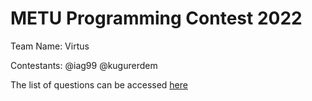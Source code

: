 # METU Programming Contest 2022 

Team Name: Virtus

Contestants: @iag99 @kugurerdem

The list of questions can be accessed [here](https://arsiv.cclub.metu.edu.tr/contest/20221/)
